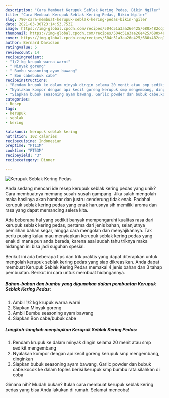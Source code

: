 ```yaml
---
description: "Cara Membuat Kerupuk Seblak Kering Pedas, Bikin Ngiler"
title: "Cara Membuat Kerupuk Seblak Kering Pedas, Bikin Ngiler"
slug: 790-cara-membuat-kerupuk-seblak-kering-pedas-bikin-ngiler
date: 2021-03-30T23:14:53.753Z
image: https://img-global.cpcdn.com/recipes/504c51a3aa26e425/680x482cq70/kerupuk-seblak-kering-pedas-foto-resep-utama.jpg
thumbnail: https://img-global.cpcdn.com/recipes/504c51a3aa26e425/680x482cq70/kerupuk-seblak-kering-pedas-foto-resep-utama.jpg
cover: https://img-global.cpcdn.com/recipes/504c51a3aa26e425/680x482cq70/kerupuk-seblak-kering-pedas-foto-resep-utama.jpg
author: Bernard Davidson
ratingvalue: 5
reviewcount: 14
recipeingredient:
- "1/2 kg krupuk warna warni"
- " Minyak goreng"
- " Bumbu seasoning ayam bawang"
- " Bon cabebubuk cabe"
recipeinstructions:
- "Rendam krupuk ke dalam minyak dingin selama 20 menit atau smp sedikit mengembang"
- "Nyalakan kompor dengan api kecil goreng kerupuk smp mengembang, dinginkan"
- "Siapkan bubuk seasoning ayam bawang, Garlic powder dan bubuk cabe.kocok ke dalam toples berisi kerupuk smp bumbu rata.silahkan di coba"
categories:
- Resep
tags:
- kerupuk
- seblak
- kering

katakunci: kerupuk seblak kering 
nutrition: 102 calories
recipecuisine: Indonesian
preptime: "PT11M"
cooktime: "PT53M"
recipeyield: "3"
recipecategory: Dinner

---
```



![Kerupuk Seblak Kering Pedas](https://img-global.cpcdn.com/recipes/504c51a3aa26e425/680x482cq70/kerupuk-seblak-kering-pedas-foto-resep-utama.jpg)

Anda sedang mencari ide resep kerupuk seblak kering pedas yang unik? Cara membuatnya memang susah-susah gampang. Jika salah mengolah maka hasilnya akan hambar dan justru cenderung tidak enak. Padahal kerupuk seblak kering pedas yang enak harusnya sih memiliki aroma dan rasa yang dapat memancing selera kita.

Ada beberapa hal yang sedikit banyak mempengaruhi kualitas rasa dari kerupuk seblak kering pedas, pertama dari jenis bahan, selanjutnya pemilihan bahan segar, hingga cara mengolah dan menyajikannya. Tak perlu pusing kalau mau menyiapkan kerupuk seblak kering pedas yang enak di mana pun anda berada, karena asal sudah tahu triknya maka hidangan ini bisa jadi suguhan spesial.




Berikut ini ada beberapa tips dan trik praktis yang dapat diterapkan untuk mengolah kerupuk seblak kering pedas yang siap dikreasikan. Anda dapat membuat Kerupuk Seblak Kering Pedas memakai 4 jenis bahan dan 3 tahap pembuatan. Berikut ini cara untuk membuat hidangannya.

<!--inarticleads1-->

##### Bahan-bahan dan bumbu yang digunakan dalam pembuatan Kerupuk Seblak Kering Pedas:

1. Ambil 1/2 kg krupuk warna warni
1. Siapkan  Minyak goreng
1. Ambil  Bumbu seasoning ayam bawang
1. Siapkan  Bon cabe/bubuk cabe




<!--inarticleads2-->

##### Langkah-langkah menyiapkan Kerupuk Seblak Kering Pedas:

1. Rendam krupuk ke dalam minyak dingin selama 20 menit atau smp sedikit mengembang
1. Nyalakan kompor dengan api kecil goreng kerupuk smp mengembang, dinginkan
1. Siapkan bubuk seasoning ayam bawang, Garlic powder dan bubuk cabe.kocok ke dalam toples berisi kerupuk smp bumbu rata.silahkan di coba




Gimana nih? Mudah bukan? Itulah cara membuat kerupuk seblak kering pedas yang bisa Anda lakukan di rumah. Selamat mencoba!
